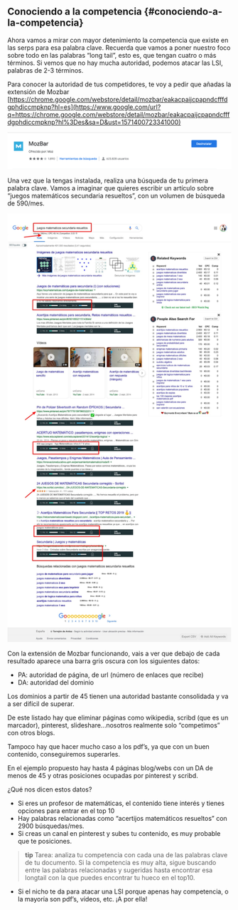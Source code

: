 ## Conociendo a la competencia {#conociendo-a-la-competencia}

Ahora vamos a mirar con mayor detenimiento la competencia que existe en las serps para esa palabra clave. Recuerda que vamos a poner nuestro foco sobre todo en las palabras “long tail”, esto es, que tengan cuatro o más términos. Si vemos que no hay mucha autoridad, podemos atacar las LSI, palabras de 2-3 términos.

Para conocer la autoridad de tus competidores, te voy a pedir que añadas la extensión de Mozbar  [https://chrome.google.com/webstore/detail/mozbar/eakacpaijcpapndcfffdgphdiccmpknp?hl=es](https://www.google.com/url?q=https://chrome.google.com/webstore/detail/mozbar/eakacpaijcpapndcfffdgphdiccmpknp?hl%3Des&sa=D&ust=1571400723341000)

![](/img/image12.png)

Una vez que la tengas instalada, realiza una búsqueda de tu primera palabra clave. Vamos a imaginar que quieres escribir un artículo sobre “juegos matemáticos secundaria resueltos”, con un volumen de búsqueda de 590/mes.

![](/img/image13.png)

Con la extensión de Mozbar funcionando, vais a ver que debajo de cada resultado aparece una barra gris oscura con los siguientes datos:

*   PA: autoridad de página, de url (número de enlaces que recibe)
*   DA: autoridad del dominio

Los dominios a partir de 45 tienen una autoridad bastante consolidada y va a ser difícil de superar.

De este listado hay que eliminar páginas como wikipedia, scribd (que es un marcador), pinterest, slideshare...nosotros realmente solo “competimos” con otros blogs.

Tampoco hay que hacer mucho caso a los pdf’s, ya que con un buen contenido, conseguiremos superarles.

En el ejemplo propuesto hay hasta 4 páginas blog/webs con un DA de menos de 45 y otras posiciones ocupadas por pinterest y scribd.

¿Qué nos dicen estos datos?

*   Si eres un profesor de matemáticas, el contenido tiene interés y tienes opciones para entrar en el top 10
*   Hay palabras relacionadas como “acertijos matemáticos resueltos” con 2900 búsquedas/mes.
*   Si creas un canal en pinterest y subes tu contenido, es muy probable que te posiciones.

>**tip**
>Tarea: analiza tu competencia con cada una de las palabras clave de tu documento. Si la competencia es muy alta, sigue buscando entre las palabras relacionadas y sugeridas hasta encontrar esa longtail con la que puedes encontrar tu hueco en el top10\.

*   Si el nicho te da para atacar una LSI porque apenas hay competencia, o la mayoría son pdf’s, vídeos, etc. ¡A por ella!